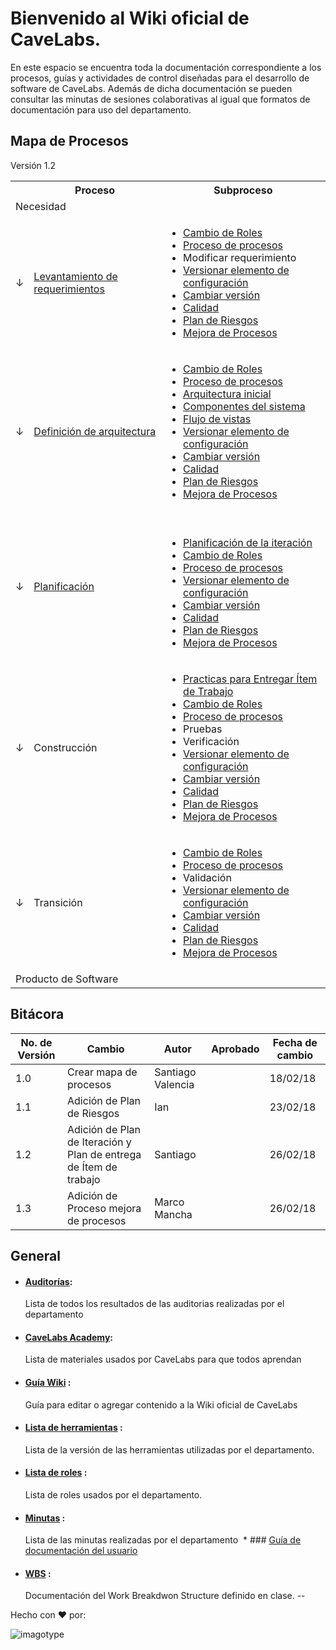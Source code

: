 # Bienvenido al Wiki oficial de CaveLabs.
En este espacio se encuentra toda la documentación correspondiente a los procesos, guías y actividades de control diseñadas para el desarrollo de software de CaveLabs. Además de dicha documentación se pueden consultar las minutas de sesiones colaborativas al igual que formatos de documentación para uso del departamento.

## Mapa de Procesos
Versión 1.2


<table>
  <tr>
    <th></th>
    <th>Proceso</th>
    <th>Subproceso</th>
  </tr>
  <tr>
    <td colspan="3">Necesidad</td>
  </tr>
  <tr>
    <td>↓</td>
    <td><a href="https://github.com/CaveLabs-1/Wiki/blob/master/Requerimientos/Procesos/Levantamiento%20de%20Requerimientos.md">Levantamiento de requerimientos</a></td>
    <td>
      <ul>
        <li><a href="https://github.com/CaveLabs-1/Wiki/blob/master/ProcesoRoles.md">Cambio de Roles</a></li>
        <li><a href="https://github.com/CaveLabs-1/Wiki/blob/master/Procesos.md">Proceso de procesos</a></li>
        <li>Modificar requerimiento</li>
        <li><a href="https://github.com/CaveLabs-1/Wiki/blob/master/Configuracion/Procesos/Proceso%20Versionar.md">Versionar elemento de configuración</a></li>
        <li><a href="https://github.com/CaveLabs-1/Wiki/blob/master/Configuracion/Procesos/Proceso%20Cambios.md">Cambiar versión</a></li>
        <li><a href="https://github.com/CaveLabs-1/Wiki/blob/Calidad/Calidad/NormasCalidad.md">Calidad</li>
        <li><a href="https://github.com/CaveLabs-1/Wiki/blob/master/Riesgos/Procesos/Plan_de_Riesgos.md">Plan de Riesgos</li>
        <li><a href="https://github.com/CaveLabs-1/Wiki/blob/master/Mejora%20Procesos/Procesos/Mejora%20Procesos.md">Mejora de Procesos</li>
      </ul>
    </td>
  </tr>
  <tr>
    <td>↓</td>
    <td><a href="https://github.com/CaveLabs-1/Wiki/blob/master/Arquitectura/Procesos/Proceso%20para%20definir%20arquitectura%20general.md">Definición de arquitectura</a></td>
    <td>
      <ul>
        <li><a href="https://github.com/CaveLabs-1/Wiki/blob/master/ProcesoRoles.md">Cambio de Roles</a></li>
         <li><a href="https://github.com/CaveLabs-1/Wiki/blob/master/Procesos.md">Proceso de procesos</a></li>
          <li><a href="https://github.com/CaveLabs-1/Wiki/blob/master/Arquitectura/Procesos/Definici%C3%B3n%20de%20Arquitectura%20Inicial.md">Arquitectura inicial</a></li>
          <li><a href="https://github.com/CaveLabs-1/Wiki/blob/master/Arquitectura/Procesos/Definici%C3%B3n%20de%20Componentes%20del%20Sistema.md">Componentes del sistema</a></li>
          <li><a href="https://github.com/CaveLabs-1/Wiki/blob/master/Arquitectura/Procesos/Definici%C3%B3n%20de%20Flujo%20de%20Vistas.md">Flujo de vistas</a></li>
          <li><a href="https://github.com/CaveLabs-1/Wiki/blob/master/Configuracion/Procesos/Proceso%20Versionar.md">Versionar elemento de configuración</a></li>
          <li><a href="https://github.com/CaveLabs-1/Wiki/blob/master/Configuracion/Procesos/Proceso%20Cambios.md">Cambiar versión</a></li>
          <li><a href="https://github.com/CaveLabs-1/Wiki/blob/Calidad/Calidad/NormasCalidad.md">Calidad</li>
          <li><a href="https://github.com/CaveLabs-1/Wiki/blob/master/Riesgos/Procesos/Plan_de_Riesgos.md">Plan de Riesgos</li>
          <li><a href="https://github.com/CaveLabs-1/Wiki/blob/master/Mejora%20Procesos/Procesos/Mejora%20Procesos.md">Mejora de Procesos</li>
        </ul>
    </td>
  </tr>
  <tr>
    <td>↓</td>
    <td><a href="https://github.com/CaveLabs-1/Wiki/blob/master/Planificacion/Procesos/Planificacion.md">Planificación</a></td>
    <td>
      <ul>
        <li><a href="https://github.com/CaveLabs-1/Wiki/blob/master/Planificacion/Procesos/PlanIteraci%C3%B3n.md">Planificación de la iteración</a></li>
        <li><a href="https://github.com/CaveLabs-1/Wiki/blob/master/ProcesoRoles.md">Cambio de Roles</a></li>
        <li><a href="https://github.com/CaveLabs-1/Wiki/blob/master/Procesos.md">Proceso de procesos</a></li>
        <li><a href="https://github.com/CaveLabs-1/Wiki/blob/master/Configuracion/Procesos/Proceso%20Versionar.md">Versionar elemento de configuración</a></li>
        <li><a href="https://github.com/CaveLabs-1/Wiki/blob/master/Configuracion/Procesos/Proceso%20Cambios.md">Cambiar versión</a></li>
        <li><a href="https://github.com/CaveLabs-1/Wiki/blob/Calidad/Calidad/NormasCalidad.md">Calidad</li>
        <li><a href="https://github.com/CaveLabs-1/Wiki/blob/master/Riesgos/Procesos/Plan_de_Riesgos.md">Plan de Riesgos</li>
        <li><a href="https://github.com/CaveLabs-1/Wiki/blob/master/Mejora%20Procesos/Procesos/Mejora%20Procesos.md">Mejora de Procesos</li>
      </ul>
    </td>
  </tr>
  <tr>
    <td>↓</td>
    <td>Construcción</td>
    <td>
      <ul>
        <li><a href="https://docs.google.com/spreadsheets/d/1R8L9a-ujOteCezdlZ_pRg9uxfuB2eIKZjW0UA2jFAAA/edit?usp=sharing">Practicas para Entregar Ítem de Trabajo</a></li>
        <li><a href="https://github.com/CaveLabs-1/Wiki/blob/master/ProcesoRoles.md">Cambio de Roles</a></li>
        <li><a href="https://github.com/CaveLabs-1/Wiki/blob/master/Procesos.md">Proceso de procesos</a></li>
        <li>Pruebas</li>
        <li>Verificación</li>
        <li><a href="https://github.com/CaveLabs-1/Wiki/blob/master/Configuracion/Procesos/Proceso%20Versionar.md">Versionar elemento de configuración</a></li>
        <li><a href="https://github.com/CaveLabs-1/Wiki/blob/master/Configuracion/Procesos/Proceso%20Cambios.md">Cambiar versión</a></li>
        <li><a href="https://github.com/CaveLabs-1/Wiki/blob/Calidad/Calidad/NormasCalidad.md">Calidad</li>
        <li><a href="https://github.com/CaveLabs-1/Wiki/blob/master/Riesgos/Procesos/Plan_de_Riesgos.md">Plan de Riesgos</li>
        <li><a href="https://github.com/CaveLabs-1/Wiki/blob/master/Mejora%20Procesos/Procesos/Mejora%20Procesos.md">Mejora de Procesos</li>
      </ul>
    </td>
  </tr>
  <tr>
    <td>↓</td>
    <td>Transición</td>
    <td>
      <ul>
        <li><a href="https://github.com/CaveLabs-1/Wiki/blob/master/ProcesoRoles.md">Cambio de Roles</a></li>
        <li><a href="https://github.com/CaveLabs-1/Wiki/blob/master/Procesos.md">Proceso de procesos</a></li>
        <li>Validación</li>
        <li><a href="https://github.com/CaveLabs-1/Wiki/blob/master/Configuracion/Procesos/Proceso%20Versionar.md">Versionar elemento de configuración</a></li>
        <li><a href="https://github.com/CaveLabs-1/Wiki/blob/master/Configuracion/Procesos/Proceso%20Cambios.md">Cambiar versión</a></li>
        <li><a href="https://github.com/CaveLabs-1/Wiki/blob/Calidad/Calidad/NormasCalidad.md">Calidad</li>
        <li><a href="https://github.com/CaveLabs-1/Wiki/blob/master/Riesgos/Procesos/Plan_de_Riesgos.md">Plan de Riesgos</li>
        <li><a href="https://github.com/CaveLabs-1/Wiki/blob/master/Mejora%20Procesos/Procesos/Mejora%20Procesos.md">Mejora de Procesos</li>
      </ul>
    </td>
  </tr>
  <tr>
    <td colspan="3">Producto de Software</td>
  </tr>
</table>

## Bitácora
No. de Versión | Cambio | Autor | Aprobado | Fecha de cambio
------------|------|-------------|-----------|-----------
1.0 | Crear mapa de procesos| Santiago Valencia| | 18/02/18|
1.1 | Adición de Plan de Riesgos | Ian  | | 23/02/18 |
1.2 | Adición de Plan de Iteración y Plan de entrega de Ítem de trabajo | Santiago  | | 26/02/18 |
1.3 | Adición de Proceso mejora de procesos | Marco Mancha  | | 26/02/18 |



  ## General
  * #### [Auditorías](https://github.com/CaveLabs-1/Wiki/blob/master/Auditorias.md):
    Lista de todos los resultados de las auditorias realizadas por el departamento
  * #### [CaveLabs Academy](https://github.com/CaveLabs-1/Wiki/blob/master/Academy.md):
    Lista de materiales usados por CaveLabs para que todos aprendan
  * #### [Guía Wiki](https://github.com/CaveLabs-1/Wiki/blob/master/Guia%20Wiki.md) :
    Guía para editar o agregar contenido a la Wiki oficial de CaveLabs
  * #### [Lista de herramientas](https://github.com/CaveLabs-1/Wiki/blob/master/Configuracion/Versiones%20Herramientas.md) :
    Lista de la versión de las herramientas utilizadas por el departamento.
  * #### [Lista de roles](https://github.com/CaveLabs-1/Wiki/blob/master/Configuracion/Version%20Roles.md) :
    Lista de roles usados por el departamento.
  * #### [Minutas](https://github.com/CaveLabs-1/Wiki/blob/master/Minutas.md) :
    Lista de las minutas realizadas por el departamento
  * ### [Guía de documentación del usuario](https://github.com/CaveLabs-1/Wiki/blob/master/Documentaci%C3%B3n%20del%20manual%20de%20usuario.pdf)
  * #### [WBS](https://github.com/CaveLabs-1/Wiki/blob/master/WBS.md) :
    Documentación del Work Breakdwon Structure definido en clase.
--


Hecho con ❤️ por:


![imagotype](https://i.imgur.com/YELoIPs.png)

